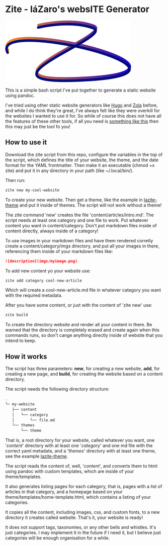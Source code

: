 # Zite - láZaro's websITE Generator

![zite-logo](zite-logo.png)

This is a simple bash script I've put together to generate a static website
using pandoc.

I've tried using other static website generators like
[Hugo](https://gohugo.io/) and [Zola](https://www.getzola.org/) before, and
while I do think they're great, I've always felt like they were overkill for
the websites I wanted to use it for. So while of course this does not have all
the features of these other tools, if all you need is [something like
this](https://rodrigueslazaro.github.io/) then this may just be the tool fo
you!

## How to use it

Download the zite script from this repo, configure the variables in the top of
the script, which defines the title of your website, the theme, and the date
format for the YAML frontmatter. Then make it an executable (chmod +x zite) and
put it in any directory in your path (like ~/.local/bin/).

Then run:

```bash 
zite new my-cool-website 
```

To create your new website. Then get a theme, like the example in
[lazite-theme](https://github.com/rodrigueslazaro/lazite-theme) and put it
inside of themes. The script will not work without a theme!

The zite command 'new' creates the file 'content/articles/intro.md'. The script
needs at least one category and one file to work. Put whatever content you want
in content/category. Don't put markdown files inside of content directly,
always inside of a category!

To use images in your markdown files and have them rendered corretly create a
content/category/imgs directory, and put all your images in there, referencing
them inside of your markdown files like:

```markdown
![description](imgs/myimage.png)
```

To add new content yo your website use:

```bash 
zite add category cool-new-article
```

Which will create a cool-new-article.md file in whatever category you want with
the required metadata.

After you have some content, or just with the content of 'zite new' use:

```bash 
zite build
```

To create the directory website and render all your content in there. Be warned
that the directory is completely erased and create again when this commands runs,
so don't cange anything directly inside of website that you intend to keep.

## How it works

The script has three parameters: **new**, for creating a new website, **add**,
for creating a new page, and **build**, for creating the website based on a
content directory.

The script needs the following directory structure:

```bash
.
└─ my-website
   ├── content
   │   └── category
   │       └── file.md
   └── themes
       └── theme
```

That is, a root directory for your website, called whatever you want, one
'*content*' directory with at least one '*category*' and one md file with the
correct yaml metadata, and a '*themes*' directory with at least one theme, see
the example [lazite-theme](https://github.com/rodrigueslazaro/lazite-theme).

The script reads the content of, well, '*content*', and converts them to html
using pandoc with custom templates, which are inside of your theme/templates.

It also generates listing pages for each category, that is, pages with a list
of articles in that category, and a homepage based on your
theme/templates/home-template.html, which contains a listing of your
categories.

It copies all the content, including images, css, and custom fonts, to a new
directory it creates called website. That's it, your website is ready!

It does not support tags, taxonomies, or any other bells and whistles. It's
just categories. I may implement it in the future if I need it, but I believe
just categories will be enough organisation for a while.

